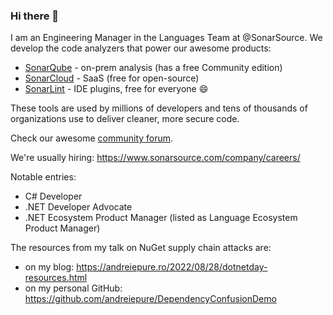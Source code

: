 ### Hi there 👋

<!--
**andrei-epure-sonarsource/andrei-epure-sonarsource** is a ✨ _special_ ✨ repository because its `README.md` (this file) appears on your GitHub profile.

Here are some ideas to get you started:

- 🔭 I’m currently working on ...
- 🌱 I’m currently learning ...
- 👯 I’m looking to collaborate on ...
- 🤔 I’m looking for help with ...
- 💬 Ask me about ...
- 📫 How to reach me: ...
- 😄 Pronouns: ...
- ⚡ Fun fact: ...
-->

I am an Engineering Manager in the Languages Team at @SonarSource. We develop the code analyzers that power our awesome products:
- [SonarQube](https://www.sonarqube.org/) - on-prem analysis (has a free Community edition)
- [SonarCloud](https://sonarcloud.io/) - SaaS (free for open-source)
- [SonarLint](https://www.sonarsource.com/products/sonarlint/) - IDE plugins, free for everyone :smile: 

These tools are used by millions of developers and tens of thousands of organizations use to deliver cleaner, more secure code.

Check our awesome [community forum](https://community.sonarsource.com).

We're usually hiring: https://www.sonarsource.com/company/careers/

Notable entries:
- C# Developer
- .NET Developer Advocate
- .NET Ecosystem Product Manager (listed as Language Ecosystem Product Manager)

The resources from my talk on NuGet supply chain attacks are:
- on my blog: https://andreiepure.ro/2022/08/28/dotnetday-resources.html
- on my personal GitHub: https://github.com/andreiepure/DependencyConfusionDemo
